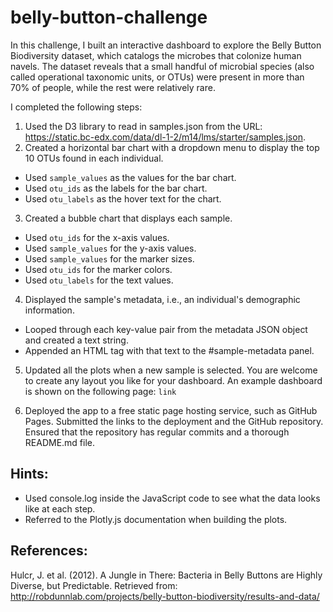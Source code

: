 # belly-button-challenge
In this challenge, I built an interactive dashboard to explore the Belly Button Biodiversity dataset, which catalogs the microbes that colonize human navels. The dataset reveals that a small handful of microbial species (also called operational taxonomic units, or OTUs) were present in more than 70% of people, while the rest were relatively rare.

I completed the following steps:

1. Used the D3 library to read in samples.json from the URL: https://static.bc-edx.com/data/dl-1-2/m14/lms/starter/samples.json.
2. Created a horizontal bar chart with a dropdown menu to display the top 10 OTUs found in each individual.
- Used `sample_values` as the values for the bar chart.
- Used `otu_ids` as the labels for the bar chart.
- Used `otu_labels` as the hover text for the chart.
3. Created a bubble chart that displays each sample.
- Used `otu_ids` for the x-axis values.
- Used `sample_values` for the y-axis values.
- Used `sample_values` for the marker sizes.
- Used `otu_ids` for the marker colors.
- Used `otu_labels` for the text values.
4. Displayed the sample's metadata, i.e., an individual's demographic information.
- Looped through each key-value pair from the metadata JSON object and created a text string.
- Appended an HTML tag with that text to the #sample-metadata panel.
5. Updated all the plots when a new sample is selected. You are welcome to create any layout you like for your dashboard. An example dashboard is shown on the following page:
`link`

6. Deployed the app to a free static page hosting service, such as GitHub Pages. Submitted the links to the deployment and the GitHub repository. Ensured that the repository has regular commits and a thorough README.md file.
   
## Hints:
- Used console.log inside the JavaScript code to see what the data looks like at each step.
- Referred to the Plotly.js documentation when building the plots.
  
## References:
Hulcr, J. et al. (2012). A Jungle in There: Bacteria in Belly Buttons are Highly Diverse, but Predictable. Retrieved from: http://robdunnlab.com/projects/belly-button-biodiversity/results-and-data/

